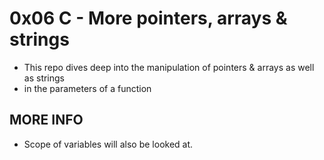 # 0x06 C - More pointers, arrays & strings
* This repo dives deep into the manipulation of pointers & arrays as well as strings
* in the parameters of a function

## MORE INFO
* Scope of variables will also be looked at.

